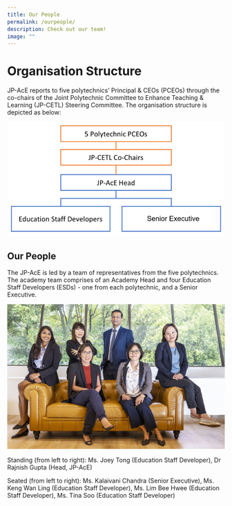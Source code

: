 ```yaml
---
title: Our People
permalink: /ourpeople/
description: Check out our team!
image: ""
---
```

# Organisation Structure

JP-AcE reports to five polytechnics’ Principal & CEOs (PCEOs) through the co-chairs of the Joint Polytechnic Committee to Enhance Teaching & Learning (JP-CETL) Steering Committee. The organisation structure is depicted as below:


![](/images/jpace%20reporting%20chart%20-%20senior%20executive.png)

## Our People

The JP-AcE is led by a team of representatives from the five polytechnics. The academy team comprises of an Academy Head and four Education Staff Developers (ESDs) - one from each polytechnic, and a Senior Executive.


![](/images/jp-ace-19%20(edited).jpg)

Standing (from left to right): Ms. Joey Tong (Education Staff Developer), Dr Rajnish Gupta (Head, JP-AcE)

Seated (from left to right): Ms. Kalaivani Chandra (Senior Executive), Ms. Keng Wan Ling (Education Staff Developer), Ms. Lim Bee Hwee (Education Staff Developer), Ms. Tina Soo (Education Staff Developer)
